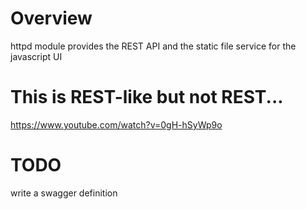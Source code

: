 # Overview

httpd module provides the REST API and the static file service for the javascript UI

# This is REST-like but not REST...

https://www.youtube.com/watch?v=0gH-hSyWp9o

# TODO

write a swagger definition

